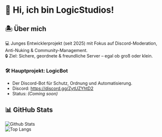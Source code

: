 # 👋 Hi, ich bin LogicStudios!  


## 🏝️ Über mich  
💻 Junges Entwicklerprojekt (seit 2025) mit Fokus auf Discord-Moderation, Anti-Nuking & Community-Management.  
🔒 Ziel: Sichere, geordnete & freundliche Server – egal ob groß oder klein.  

### 🛠️ Hauptprojekt: LogicBot  
- Der Discord-Bot für Schutz, Ordnung und Automatisierung.  
- Discord: https://discord.gg/ZytUZYhtD2
- Status: *(Coming soon)*  

## 📊 GitHub Stats  
![Github Stats](https://github-readme-stats.vercel.app/api?username=DEINUSERNAME&show_icons=true&theme=github_dark)  
![Top Langs](https://github-readme-stats.vercel.app/api/top-langs/?username=DEINUSERNAME&layout=compact&theme=github_dark)  
